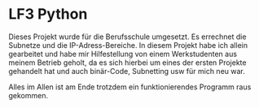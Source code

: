 # LF3 Python

Dieses Projekt wurde für die Berufsschule umgesetzt. Es errechnet die Subnetze und die IP-Adress-Bereiche. In diesem Projekt habe ich allein gearbeitet und habe mir Hilfestellung von einem Werkstudenten aus meinem Betrieb geholt, da es sich hierbei um eines der ersten Projekte gehandelt hat und auch binär-Code, Subnetting usw für mich neu war.

Alles im Allen ist am Ende trotzdem ein funktionierendes Programm raus gekommen.
